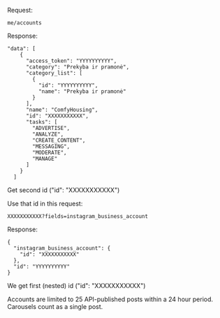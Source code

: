 Request:

`me/accounts`

Response:

```
"data": [
    {
      "access_token": "YYYYYYYYYY",
      "category": "Prekyba ir pramonė",
      "category_list": [
        {
          "id": "YYYYYYYYYY",
          "name": "Prekyba ir pramonė"
        }
      ],
      "name": "ComfyHousing",
      "id": "XXXXXXXXXXX",
      "tasks": [
        "ADVERTISE",
        "ANALYZE",
        "CREATE_CONTENT",
        "MESSAGING",
        "MODERATE",
        "MANAGE"
      ]
    }
  ]
```

Get second id ("id": "XXXXXXXXXXX")

Use that id in this request:

`XXXXXXXXXXX?fields=instagram_business_account`

Response:
```
{
  "instagram_business_account": {
    "id": "XXXXXXXXXXX"
  },
  "id": "YYYYYYYYYY"
}
```

We get first (nested) id ("id": "XXXXXXXXXXX")

Accounts are limited to 25 API-published posts within a 24 hour period. Carousels count as a single post.
